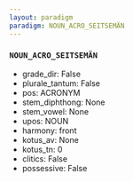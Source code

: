 ```yaml
---
layout: paradigm
paradigm: NOUN_ACRO_SEITSEMÄN
---
```

### ` NOUN_ACRO_SEITSEMÄN `


* grade_dir: False
* plurale_tantum: False
* pos: ACRONYM
* stem_diphthong: None
* stem_vowel: None
* upos: NOUN
* harmony: front
* kotus_av: None
* kotus_tn: 0
* clitics: False
* possessive: False
